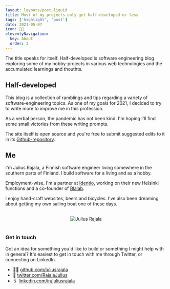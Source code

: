 ```yaml
---
layout: layouts/post.liquid
title: Most of my projects only get half-developed or less
tags: ['highlight', 'post']
date: 2021-05-07
icon: 🧑‍💻
eleventyNavigation:
  key: About
  order: 3
---
```


The title speaks for itself. Half-developed is software engineering blog exploring some of my hobby-projects in various web technologies and the accumulated learnings and thouthts.

## Half-developed

This blog is a collection of ramblings and tips regarding a variety of software-engineering topics. As one of my goals for 2021, I decided to try to write more to improve me in this profession.

As a verbal person, the pandemic has not been kind. I'm hoping I'll find some small victories from these writing prompts.

The site itself is open source and you're free to submit suggested edits to it in its [Github-repository](https://github.com/juliusrajala/half-developed).

## Me

I'm Julius Rajala, a Finnish software engineer living somewhere in the southern parts of Finland. I build software for a living and as a hobby.

Employment-wise, I'm a partner at [Identio](https://www.identio.fi), working on their new Helsinki functions and a co-founder of [Blalab](https://www.blalabinsights.com).

I enjoy hand-craft websites, beers and bicycles. I've also been dreaming about getting my own sailing boat one of these days.

<div style="display:flex; justify-content: center; flex-direction: row; padding: 1rem;">
  <img src="/assets/lore.png" alt="Julius Rajala" />
</div>

### Get in touch

Got an idea for something you'd like to build or something I might help with in general? It's easiest to get in touch with me through Twitter, or connecting on LinkedIn.

- 🧑‍💻 [github.com/juliusrajala](https://github.com/juliusrajala)
- 🦉 [twitter.com/RajalaJulius](https://twitter.com/RajalaJulius)
- 🖇 [linkedin.com/in/juliusrajala](https://linkedin.com/in/juliusrajala/)
